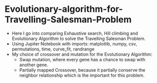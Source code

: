 # Evolutionary-algorithm-for-Travelling-Salesman-Problem
- Here I go into comparing Exhaustive search, Hill climbing and Evolutionary Algorithm to solve the Travelling Salesman Problem.
- Using Jupiter Notebook with imports: matplotlib, numpy, csv, permutations, time, curve_fit, randrange
- My choice of crossover and mutation for the Evolutionary Algorithm:
  - Swap mutation, where every gene has a chance to swap with another gene.
  - Partially mapped Crossover, because it partially conserve the neighbor relationship which is the important for this problem.
